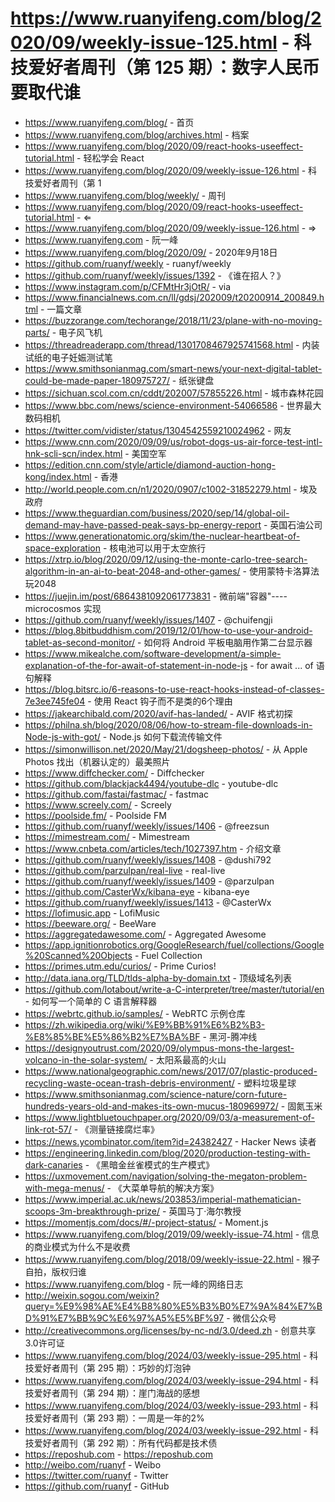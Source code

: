 # https://www.ruanyifeng.com/blog/2020/09/weekly-issue-125.html - 科技爱好者周刊（第 125 期）：数字人民币要取代谁

- https://www.ruanyifeng.com/blog/ - 首页
- https://www.ruanyifeng.com/blog/archives.html - 档案
- https://www.ruanyifeng.com/blog/2020/09/react-hooks-useeffect-tutorial.html - 轻松学会 React
- https://www.ruanyifeng.com/blog/2020/09/weekly-issue-126.html - 科技爱好者周刊（第 1
- https://www.ruanyifeng.com/blog/weekly/ - 周刊
- https://www.ruanyifeng.com/blog/2020/09/react-hooks-useeffect-tutorial.html - ⇐
- https://www.ruanyifeng.com/blog/2020/09/weekly-issue-126.html - ⇒
- https://www.ruanyifeng.com - 阮一峰
- https://www.ruanyifeng.com/blog/2020/09/ - 2020年9月18日
- https://github.com/ruanyf/weekly - ruanyf/weekly
- https://github.com/ruanyf/weekly/issues/1392 - 《谁在招人？》
- https://www.instagram.com/p/CFMtHr3jOtR/ - via
- https://www.financialnews.com.cn/ll/gdsj/202009/t20200914_200849.html - 一篇文章
- https://buzzorange.com/techorange/2018/11/23/plane-with-no-moving-parts/ - 电子风飞机
- https://threadreaderapp.com/thread/1301708467925741568.html - 内装试纸的电子妊娠测试笔
- https://www.smithsonianmag.com/smart-news/your-next-digital-tablet-could-be-made-paper-180975727/ - 纸张键盘
- https://sichuan.scol.com.cn/cddt/202007/57855226.html - 城市森林花园
- https://www.bbc.com/news/science-environment-54066586 - 世界最大数码相机
- https://twitter.com/vidister/status/1304542559210024962 - 网友
- https://www.cnn.com/2020/09/09/us/robot-dogs-us-air-force-test-intl-hnk-scli-scn/index.html - 美国空军
- https://edition.cnn.com/style/article/diamond-auction-hong-kong/index.html - 香港
- http://world.people.com.cn/n1/2020/0907/c1002-31852279.html - 埃及政府
- https://www.theguardian.com/business/2020/sep/14/global-oil-demand-may-have-passed-peak-says-bp-energy-report - 英国石油公司
- https://www.generationatomic.org/skim/the-nuclear-heartbeat-of-space-exploration - 核电池可以用于太空旅行
- https://xtrp.io/blog/2020/09/12/using-the-monte-carlo-tree-search-algorithm-in-an-ai-to-beat-2048-and-other-games/ - 使用蒙特卡洛算法玩2048
- https://juejin.im/post/6864381092061773831 - 微前端"容器"---- microcosmos 实现
- https://github.com/ruanyf/weekly/issues/1407 - @chuifengji
- https://blog.8bitbuddhism.com/2019/12/01/how-to-use-your-android-tablet-as-second-monitor/ - 如何将 Android 平板电脑用作第二台显示器
- https://www.mikealche.com/software-development/a-simple-explanation-of-the-for-await-of-statement-in-node-js - for await ... of 语句解释
- https://blog.bitsrc.io/6-reasons-to-use-react-hooks-instead-of-classes-7e3ee745fe04 - 使用 React 钩子而不是类的6个理由
- https://jakearchibald.com/2020/avif-has-landed/ - AVIF 格式初探
- https://philna.sh/blog/2020/08/06/how-to-stream-file-downloads-in-Node-js-with-got/ - Node.js 如何下载流传输文件
- https://simonwillison.net/2020/May/21/dogsheep-photos/ - 从 Apple Photos 找出（机器认定的）最美照片
- https://www.diffchecker.com/ - Diffchecker
- https://github.com/blackjack4494/youtube-dlc - youtube-dlc
- https://github.com/fastai/fastmac/ - fastmac
- https://www.screely.com/ - Screely
- https://poolside.fm/ - Poolside FM
- https://github.com/ruanyf/weekly/issues/1406 - @freezsun
- https://mimestream.com/ - Mimestream
- https://www.cnbeta.com/articles/tech/1027397.htm - 介绍文章
- https://github.com/ruanyf/weekly/issues/1408 - @dushi792
- https://github.com/parzulpan/real-live - real-live
- https://github.com/ruanyf/weekly/issues/1409 - @parzulpan
- https://github.com/CasterWx/kibana-eye - kibana-eye
- https://github.com/ruanyf/weekly/issues/1413 - @CasterWx
- https://lofimusic.app - LofiMusic
- https://beeware.org/ - BeeWare
- https://aggregatedawesome.com/ - Aggregated Awesome
- https://app.ignitionrobotics.org/GoogleResearch/fuel/collections/Google%20Scanned%20Objects - Fuel Collection
- https://primes.utm.edu/curios/ - Prime Curios!
- http://data.iana.org/TLD/tlds-alpha-by-domain.txt - 顶级域名列表
- https://github.com/lotabout/write-a-C-interpreter/tree/master/tutorial/en - 如何写一个简单的 C 语言解释器
- https://webrtc.github.io/samples/ - WebRTC 示例仓库
- https://zh.wikipedia.org/wiki/%E9%BB%91%E6%B2%B3-%E8%85%BE%E5%86%B2%E7%BA%BF - 黑河-腾冲线
- https://designyoutrust.com/2020/09/olympus-mons-the-largest-volcano-in-the-solar-system/ - 太阳系最高的火山
- https://www.nationalgeographic.com/news/2017/07/plastic-produced-recycling-waste-ocean-trash-debris-environment/ - 塑料垃圾星球
- https://www.smithsonianmag.com/science-nature/corn-future-hundreds-years-old-and-makes-its-own-mucus-180969972/ - 固氮玉米
- https://www.lightbluetouchpaper.org/2020/09/03/a-measurement-of-link-rot-57/ - 《测量链接腐烂率》
- https://news.ycombinator.com/item?id=24382427 - Hacker News 读者
- https://engineering.linkedin.com/blog/2020/production-testing-with-dark-canaries - 《黑暗金丝雀模式的生产模式》
- https://uxmovement.com/navigation/solving-the-megaton-problem-with-mega-menus/ - 《大菜单导航的解决方案》
- https://www.imperial.ac.uk/news/203853/imperial-mathematician-scoops-3m-breakthrough-prize/ - 英国马丁·海尔教授
- https://momentjs.com/docs/#/-project-status/ - Moment.js
- https://www.ruanyifeng.com/blog/2019/09/weekly-issue-74.html - 信息的商业模式为什么不是收费
- https://www.ruanyifeng.com/blog/2018/09/weekly-issue-22.html - 猴子自拍，版权归谁
- https://www.ruanyifeng.com/blog - 阮一峰的网络日志
- http://weixin.sogou.com/weixin?query=%E9%98%AE%E4%B8%80%E5%B3%B0%E7%9A%84%E7%BD%91%E7%BB%9C%E6%97%A5%E5%BF%97 - 微信公众号
- http://creativecommons.org/licenses/by-nc-nd/3.0/deed.zh - 创意共享3.0许可证
- https://www.ruanyifeng.com/blog/2024/03/weekly-issue-295.html - 科技爱好者周刊（第 295 期）：巧妙的灯泡钟
- https://www.ruanyifeng.com/blog/2024/03/weekly-issue-294.html - 科技爱好者周刊（第 294 期）：崖门海战的感想
- https://www.ruanyifeng.com/blog/2024/03/weekly-issue-293.html - 科技爱好者周刊（第 293 期）：一周是一年的2%
- https://www.ruanyifeng.com/blog/2024/03/weekly-issue-292.html - 科技爱好者周刊（第 292 期）：所有代码都是技术债
- https://reposhub.com - https://reposhub.com
- http://weibo.com/ruanyf - Weibo
- https://twitter.com/ruanyf - Twitter
- https://github.com/ruanyf - GitHub